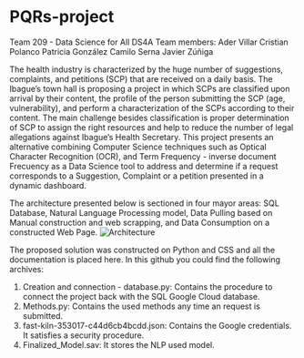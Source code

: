 # PQRs-project
Team 209 - Data Science for All DS4A
Team members: 
Ader Villar
Cristian Polanco
Patricia González
Camilo Serna
Javier Zúñiga


The health industry is characterized by the huge number of suggestions, complaints, and petitions (SCP) that are received on a daily basis. The Ibague’s town hall is proposing a project in which SCPs are classified upon arrival by their content, the profile of the person submitting the SCP (age, vulnerability), and perform a characterization of the SCPs according to their content. The main challenge besides classification is proper determination of SCP to assign the right resources and help to reduce the number of legal allegations against Ibague’s Health Secretary. This project presents an alternative combining Computer Science techniques such as Optical Character Recognition (OCR), and Term Frequency - inverse document Frecuency as a Data Science tool to address and determine if a request corresponds to a Suggestion, Complaint or a petition presented in a dynamic dashboard.

The architecture presented below is sectioned in four mayor areas: SQL Database, Natural Language Processing model, Data Pulling based on Manual construction and web scrapping, and Data Consumption on a constructed Web Page.
![Architecture](https://user-images.githubusercontent.com/108638762/177217861-ed914f1e-2dac-43f6-951a-a05c550cf377.png)

The proposed solution was constructed on Python and CSS and all the documentation is placed here.
In this github you could find the following archives:

1. Creation and connection - database.py: Contains the procedure to connect the project back with the SQL Google Cloud database.
2. Methods.py: Contains the used methods any time an request is submitted.
3. fast-kiln-353017-c44d6cb4bcdd.json: Contains the Google credentials. It satisfies a security procedure.
4. Finalized_Model.sav: It stores the NLP used model.
